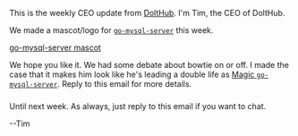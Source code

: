This is the weekly CEO update from [DoltHub](https://www.dolthub.com/). I'm Tim, the CEO of DoltHub. 

We made a mascot/logo for [`go-mysql-server`](https://github.com/dolthub/go-mysql-server) this week. 

[go-mysql-server mascot](../images/go-mysql-server-small.png)

We hope you like it. We had some debate about bowtie on or off. I made the case that it makes him look like he's leading a double life as [Magic `go-mysql-server`](https://www.imdb.com/title/tt1915581/). Reply to this email for more details.

### 



### 



### 



Until next week. As always, just reply to this email if you want to chat.

--Tim
